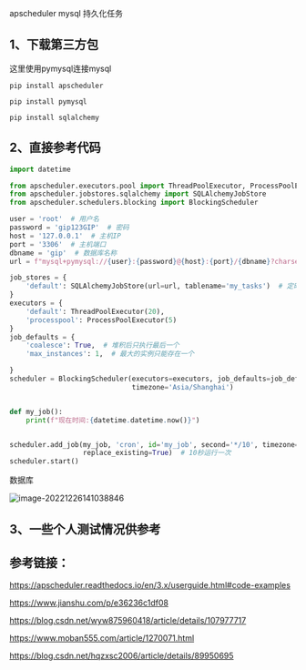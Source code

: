 apscheduler mysql 持久化任务

## 1、下载第三方包

这里使用pymysql连接mysql

```
pip install apscheduler

pip install pymysql

pip install sqlalchemy
```

## 2、直接参考代码

```python
import datetime

from apscheduler.executors.pool import ThreadPoolExecutor, ProcessPoolExecutor
from apscheduler.jobstores.sqlalchemy import SQLAlchemyJobStore
from apscheduler.schedulers.blocking import BlockingScheduler

user = 'root'  # 用户名
password = 'gip123GIP'  # 密码
host = '127.0.0.1'  # 主机IP
port = '3306'  # 主机端口
dbname = 'gip'  # 数据库名称
url = f"mysql+pymysql://{user}:{password}@{host}:{port}/{dbname}?charset=utf8"  # 使用pymysql连接数据库,字符集为UTF8

job_stores = {
    'default': SQLAlchemyJobStore(url=url, tablename='my_tasks')  # 定时任务表名为my_tasks
}
executors = {
    'default': ThreadPoolExecutor(20),
    'processpool': ProcessPoolExecutor(5)
}
job_defaults = {
    'coalesce': True,  # 堆积后只执行最后一个
    'max_instances': 1,  # 最大的实例只能存在一个

}
scheduler = BlockingScheduler(executors=executors, job_defaults=job_defaults, jobstores=job_stores,
                              timezone='Asia/Shanghai')


def my_job():
    print(f"现在时间:{datetime.datetime.now()}")


scheduler.add_job(my_job, 'cron', id='my_job', second='*/10', timezone='Asia/Shanghai',
                  replace_existing=True)  # 10秒运行一次
scheduler.start()

```

数据库

![image-20221226141038846](C:\Users\dell\AppData\Roaming\Typora\typora-user-images\image-20221226141038846.png)

## 3、一些个人测试情况供参考



## 参考链接：

https://apscheduler.readthedocs.io/en/3.x/userguide.html#code-examples

https://www.jianshu.com/p/e36236c1df08

https://blog.csdn.net/wyw875960418/article/details/107977717

https://www.moban555.com/article/1270071.html

https://blog.csdn.net/hqzxsc2006/article/details/89950695